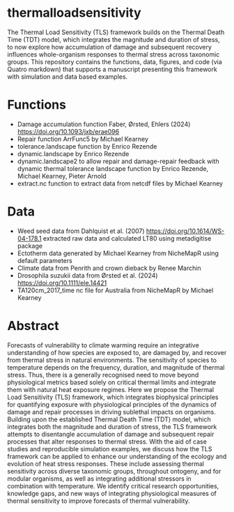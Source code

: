 # thermalloadsensitivity
The Thermal Load Sensitivity (TLS) framework builds on the Thermal Death Time (TDT) model, which integrates the magnitude and duration of stress, to now explore how accumulation of damage and subsequent recovery influences whole-organism responses to thermal stress across taxonomic groups. This repository contains the functions, data, figures, and code (via Quatro markdown) that supports a manuscript presenting this framework with simulation and data based examples.
 
# Functions
- Damage accumulation function Faber, Ørsted, Ehlers (2024) https://doi.org/10.1093/jxb/erae096 
- Repair function ArrFunc5 by Michael Kearney  
- tolerance.landscape function by Enrico Rezende
- dynamic.landscape by Enrico Rezende
- dynamic.landscape2 to allow repair and damage-repair feedback with dynamic thermal tolerance landscape function by Enrico Rezende, Michael Kearney, Pieter Arnold
- extract.nc function to extract data from netcdf files by Michael Kearney

# Data
- Weed seed data from Dahlquist et al. (2007) https://doi.org/10.1614/WS-04-178.1 extracted raw data and calculated LT80 using metadigitise package
- Ectotherm data generated by Michael Kearney from NicheMapR using default parameters
- Climate data from Penrith and crown dieback by Renee Marchin
- Drosophila suzukii data from Ørsted et al. (2024) https://doi.org/10.1111/ele.14421
- TA120cm_2017_time nc file for Australia from NicheMapR by Michael Kearney

# Abstract
Forecasts of vulnerability to climate warming require an integrative understanding of how species are exposed to, are damaged by, and recover from thermal stress in natural environments. The sensitivity of species to temperature depends on the frequency, duration, and magnitude of thermal stress. Thus, there is a generally recognised need to move beyond physiological metrics based solely on critical thermal limits and integrate them with natural heat exposure regimes. Here we propose the Thermal Load Sensitivity (TLS) framework, which integrates biophysical principles for quantifying exposure with physiological principles of the dynamics of damage and repair processes in driving sublethal impacts on organisms. Building upon the established Thermal Death Time (TDT) model, which integrates both the magnitude and duration of stress, the TLS framework attempts to disentangle accumulation of damage and subsequent repair processes that alter responses to thermal stress. With the aid of case studies and reproducible simulation examples, we discuss how the TLS framework can be applied to enhance our understanding of the ecology and evolution of heat stress responses. These include assessing thermal sensitivity across diverse taxonomic groups, throughout ontogeny, and for modular organisms, as well as integrating additional stressors in combination with temperature. We identify critical research opportunities, knowledge gaps, and new ways of integrating physiological measures of thermal sensitivity to improve forecasts of thermal vulnerability.
